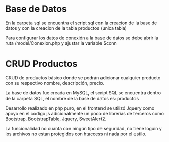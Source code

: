 # Base de Datos
En la carpeta sql se encuentra el script sql con la creacion de la base de datos y con la creacion de la tabla productos (unica tabla)

Para configurar los datos de conexión a la base de datos se debe abrir la ruta /model/Conexion.php y ajustar la variable $conn

# CRUD Productos
CRUD de productos básico donde se podrán adicionar cualquier producto con su respectivo nombre, descripción, precio.

La base de datos fue creada en MySQL, el script SQL se encuentra dentro de la carpeta SQL, el nombre de la base de datos es: productos

Desarrollo realizado en php puro, en el frontend se utilizó Jquery como apoyo en el codigo js adicionalmente un poco de librerias de terceros como Bootstrap, BootstrapTable, Jquery, SweetAlert2.

La funcionalidad no cuanta con ningún tipo de seguridad, no tiene loguin y los archivos no estan protegidos con htaccess ni nada por el estilo.